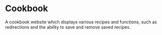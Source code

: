 # Cookbook
A cookbook website which displays various recipes and functions, such as redirections and the ability to save and remove saved recipes.
